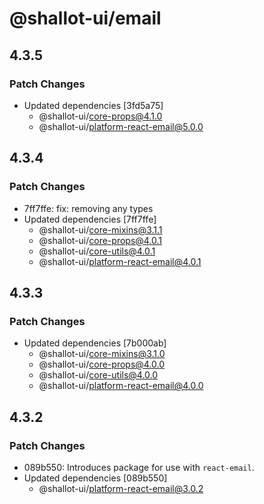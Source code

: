 # @shallot-ui/email

## 4.3.5

### Patch Changes

- Updated dependencies [3fd5a75]
  - @shallot-ui/core-props@4.1.0
  - @shallot-ui/platform-react-email@5.0.0

## 4.3.4

### Patch Changes

- 7ff7ffe: fix: removing any types
- Updated dependencies [7ff7ffe]
  - @shallot-ui/core-mixins@3.1.1
  - @shallot-ui/core-props@4.0.1
  - @shallot-ui/core-utils@4.0.1
  - @shallot-ui/platform-react-email@4.0.1

## 4.3.3

### Patch Changes

- Updated dependencies [7b000ab]
  - @shallot-ui/core-mixins@3.1.0
  - @shallot-ui/core-props@4.0.0
  - @shallot-ui/core-utils@4.0.0
  - @shallot-ui/platform-react-email@4.0.0

## 4.3.2

### Patch Changes

- 089b550: Introduces package for use with `react-email`.
- Updated dependencies [089b550]
  - @shallot-ui/platform-react-email@3.0.2
